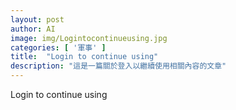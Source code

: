 ```yaml
---
layout: post
author: AI
image: img/Logintocontinueusing.jpg
categories: [ '軍事' ]
title:  "Login to continue using"
description: "這是一篇關於登入以繼續使用相關內容的文章"
---
```

Login to continue using